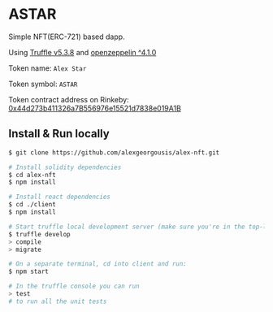 # ASTAR
Simple NFT(ERC-721) based dapp. 

Using [Truffle v5.3.8](https://www.trufflesuite.com/docs/truffle/overview) and [openzeppelin ^4.1.0](https://docs.openzeppelin.com/openzeppelin/)

Token name: `Alex Star`

Token symbol: `ASTAR`

Token contract address on Rinkeby:
[0x44d273b411326a7B556976e15521d7838e019A1B](https://rinkeby.etherscan.io/token/0x44d273b411326a7B556976e15521d7838e019A1B)

## Install & Run locally
```bash
$ git clone https://github.com/alexgeorgousis/alex-nft.git

# Install solidity dependencies
$ cd alex-nft
$ npm install

# Install react dependencies
$ cd ./client
$ npm install

# Start truffle local development server (make sure you're in the top-level directory, not inside client)
$ truffle develop
> compile
> migrate

# On a separate terminal, cd into client and run:
$ npm start

# In the truffle console you can run
> test
# to run all the unit tests
```
